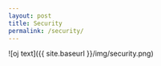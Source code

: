 ```yaml
---
layout: post
title: Security
permalink: /security/
---
```


![oj text]({{ site.baseurl }}/img/security.png)

